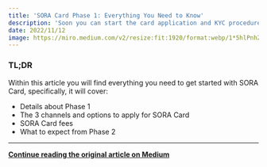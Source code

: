 ```yaml
---
title: 'SORA Card Phase 1: Everything You Need to Know'
description: 'Soon you can start the card application and KYC procedure in all security and privacy, and order your SORA Card through Polkaswap.io, soracard.com, or SORA Wallet. Here is what you need to know.'
date: 2022/11/12
image: https://miro.medium.com/v2/resize:fit:1920/format:webp/1*5hlPnhZxXOsIVSyn1h8f_A.png
---
```


### TL;DR

Within this article you will find everything you need to get started with SORA Card, specifically, it will cover:

- Details about Phase 1
- The 3 channels and options to apply for SORA Card
- SORA Card fees
- What to expect from Phase 2

---

**[Continue reading the original article on Medium](https://medium.com/sora-xor/sora-card-phase-1-everything-you-need-to-know-d00a3df19a1a)**
